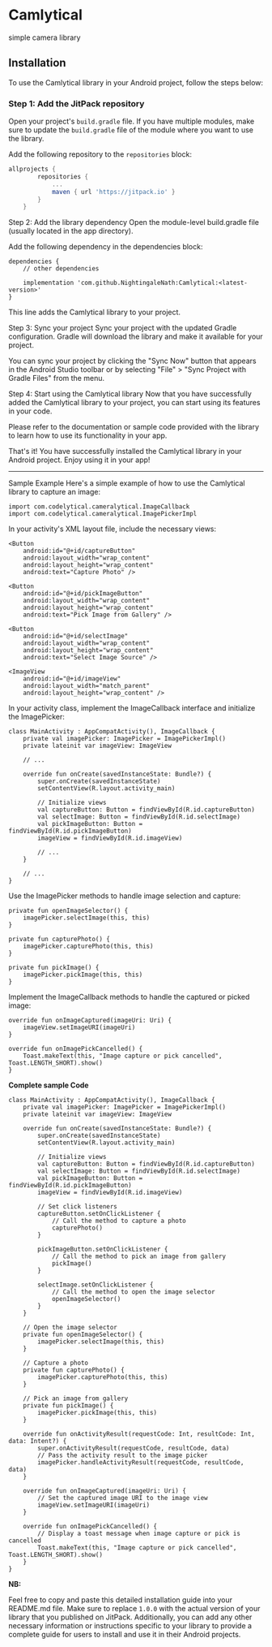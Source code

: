 # Camlytical
simple camera library

## Installation

To use the Camlytical library in your Android project, follow the steps below:

### Step 1: Add the JitPack repository

Open your project's `build.gradle` file. If you have multiple modules, make sure to update the `build.gradle` file of the module where you want to use the library.

Add the following repository to the `repositories` block:

```groovy
allprojects {
		repositories {
			...
			maven { url 'https://jitpack.io' }
		}
	}
```
Step 2: Add the library dependency
Open the module-level build.gradle file (usually located in the app directory).

Add the following dependency in the dependencies block:

```
dependencies {
    // other dependencies

    implementation 'com.github.NightingaleNath:Camlytical:<latest-version>'
}
```

This line adds the Camlytical library to your project.

Step 3: Sync your project
Sync your project with the updated Gradle configuration. Gradle will download the library and make it available for your project.

You can sync your project by clicking the "Sync Now" button that appears in the Android Studio toolbar or by selecting "File" > "Sync Project with Gradle Files" from the menu.

Step 4: Start using the Camlytical library
Now that you have successfully added the Camlytical library to your project, you can start using its features in your code.

Please refer to the documentation or sample code provided with the library to learn how to use its functionality in your app.

That's it! You have successfully installed the Camlytical library in your Android project. Enjoy using it in your app!

****************************************************************************************************************************
Sample Example
Here's a simple example of how to use the Camlytical library to capture an image:

```
import com.codelytical.cameralytical.ImageCallback
import com.codelytical.cameralytical.ImagePickerImpl
```

In your activity's XML layout file, include the necessary views:
```
<Button
    android:id="@+id/captureButton"
    android:layout_width="wrap_content"
    android:layout_height="wrap_content"
    android:text="Capture Photo" />

<Button
    android:id="@+id/pickImageButton"
    android:layout_width="wrap_content"
    android:layout_height="wrap_content"
    android:text="Pick Image from Gallery" />

<Button
    android:id="@+id/selectImage"
    android:layout_width="wrap_content"
    android:layout_height="wrap_content"
    android:text="Select Image Source" />

<ImageView
    android:id="@+id/imageView"
    android:layout_width="match_parent"
    android:layout_height="wrap_content" />

```
In your activity class, implement the ImageCallback interface and initialize the ImagePicker:
```
class MainActivity : AppCompatActivity(), ImageCallback {
    private val imagePicker: ImagePicker = ImagePickerImpl()
    private lateinit var imageView: ImageView

    // ...

    override fun onCreate(savedInstanceState: Bundle?) {
        super.onCreate(savedInstanceState)
        setContentView(R.layout.activity_main)

        // Initialize views
        val captureButton: Button = findViewById(R.id.captureButton)
        val selectImage: Button = findViewById(R.id.selectImage)
        val pickImageButton: Button = findViewById(R.id.pickImageButton)
        imageView = findViewById(R.id.imageView)

        // ...
    }

    // ...
}
```
Use the ImagePicker methods to handle image selection and capture:
```
private fun openImageSelector() {
    imagePicker.selectImage(this, this)
}

private fun capturePhoto() {
    imagePicker.capturePhoto(this, this)
}

private fun pickImage() {
    imagePicker.pickImage(this, this)
}

```
Implement the ImageCallback methods to handle the captured or picked image:
```
override fun onImageCaptured(imageUri: Uri) {
    imageView.setImageURI(imageUri)
}

override fun onImagePickCancelled() {
    Toast.makeText(this, "Image capture or pick cancelled", Toast.LENGTH_SHORT).show()
}

```

**Complete sample Code**
```
class MainActivity : AppCompatActivity(), ImageCallback {
    private val imagePicker: ImagePicker = ImagePickerImpl()
    private lateinit var imageView: ImageView

    override fun onCreate(savedInstanceState: Bundle?) {
        super.onCreate(savedInstanceState)
        setContentView(R.layout.activity_main)

        // Initialize views
        val captureButton: Button = findViewById(R.id.captureButton)
        val selectImage: Button = findViewById(R.id.selectImage)
        val pickImageButton: Button = findViewById(R.id.pickImageButton)
        imageView = findViewById(R.id.imageView)

        // Set click listeners
        captureButton.setOnClickListener {
            // Call the method to capture a photo
            capturePhoto()
        }

        pickImageButton.setOnClickListener {
            // Call the method to pick an image from gallery
            pickImage()
        }

        selectImage.setOnClickListener {
            // Call the method to open the image selector
            openImageSelector()
        }
    }

    // Open the image selector
    private fun openImageSelector() {
        imagePicker.selectImage(this, this)
    }

    // Capture a photo
    private fun capturePhoto() {
        imagePicker.capturePhoto(this, this)
    }

    // Pick an image from gallery
    private fun pickImage() {
        imagePicker.pickImage(this, this)
    }

    override fun onActivityResult(requestCode: Int, resultCode: Int, data: Intent?) {
        super.onActivityResult(requestCode, resultCode, data)
        // Pass the activity result to the image picker
        imagePicker.handleActivityResult(requestCode, resultCode, data)
    }

    override fun onImageCaptured(imageUri: Uri) {
        // Set the captured image URI to the image view
        imageView.setImageURI(imageUri)
    }

    override fun onImagePickCancelled() {
        // Display a toast message when image capture or pick is cancelled
        Toast.makeText(this, "Image capture or pick cancelled", Toast.LENGTH_SHORT).show()
    }
}

```

**NB:**

Feel free to copy and paste this detailed installation guide into your README.md file. Make sure to replace `1.0.0` with the actual version of your library that you published on JitPack. Additionally, you can add any other necessary information or instructions specific to your library to provide a complete guide for users to install and use it in their Android projects.
